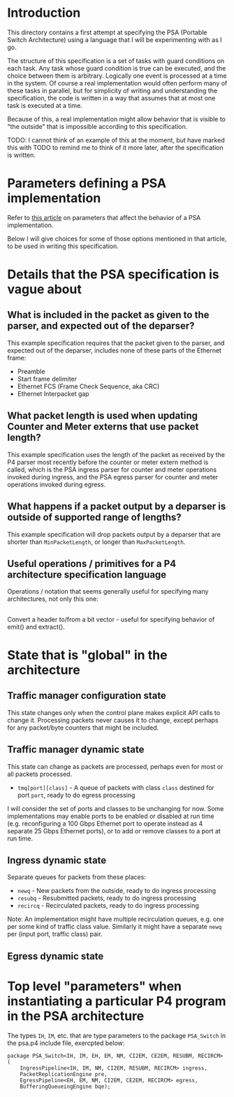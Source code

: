 # Introduction

This directory contains a first attempt at specifying the PSA
(Portable Switch Architecture) using a language that I will be
experimenting with as I go.

The structure of this specification is a set of tasks with guard
conditions on each task.  Any task whose guard condition is true can
be executed, and the choice between them is arbitrary.  Logically one
event is processed at a time in the system.  Of course a real
implementation would often perform many of these tasks in parallel,
but for simplicity of writing and understanding the specification, the
code is written in a way that assumes that at most one task is
executed at a time.

Because of this, a real implementation might allow behavior that is
visible to "the outside" that is impossible according to this
specification.

TODO: I cannot think of an example of this at the moment, but have
marked this with TODO to remind me to think of it more later, after
the specification is written.


# Parameters defining a PSA implementation

Refer to [this article](../psa-notes.md) on parameters that affect the
behavior of a PSA implementation.

Below I will give choices for some of those options mentioned in that
article, to be used in writing this specification.


# Details that the PSA specification is vague about


## What is included in the packet as given to the parser, and expected out of the deparser?

This example specification requires that the packet given to the
parser, and expected out of the deparser, includes none of these parts
of the Ethernet frame:

+ Preamble
+ Start frame delimiter
+ Ethernet FCS (Frame Check Sequence, aka CRC)
+ Ethernet Interpacket gap


## What packet length is used when updating Counter and Meter externs that use packet length?

This example specification uses the length of the packet as received
by the P4 parser most recently before the counter or meter extern
method is called, which is the PSA ingress parser for counter and
meter operations invoked during ingress, and the PSA egress parser for
counter and meter operations invoked during egress.


## What happens if a packet output by a deparser is outside of supported range of lengths?

This example specification will drop packets output by a deparser that
are shorter than `MinPacketLength`, or longer than `MaxPacketLength`.


## Useful operations / primitives for a P4 architecture specification language

Operations / notation that seems generally useful for specifying many
architectures, not only this one:

##

Convert a header to/from a bit vector - useful for specifying behavior
of emit() and extract().


# State that is "global" in the architecture

## Traffic manager configuration state

This state changes only when the control plane makes explicit API
calls to change it.  Processing packets never causes it to change,
except perhaps for any packet/byte counters that might be included.

## Traffic manager dynamic state

This state can change as packets are processed, perhaps even for most
or all packets processed.

+ `tmq[port][class]` - A queue of packets with class `class` destined
  for port `port`, ready to do egress processing

I will consider the set of ports and classes to be unchanging for now.
Some implementations may enable ports to be enabled or disabled at run
time (e.g. reconfiguring a 100 Gbps Ethernet port to operate instead
as 4 separate 25 Gbps Ethernet ports), or to add or remove classes to
a port at run time.


## Ingress dynamic state

Separate queues for packets from these places:

+ `newq` - New packets from the outside, ready to do ingress processing
+ `resubq` - Resubmitted packets, ready to do ingress processing
+ `recircq` - Recirculated packets, ready to do ingress processing

Note: An implementation might have multiple recirculation queues,
e.g. one per some kind of traffic class value.  Similarly it might
have a separate `newq` per (input port, traffic class) pair.


## Egress dynamic state


# Top level "parameters" when instantiating a particular P4 program in the PSA architecture

The types `IH`, `IM`, etc. that are type parameters to the package
`PSA_Switch` in the psa.p4 include file, exercpted below:

```
package PSA_Switch<IH, IM, EH, EM, NM, CI2EM, CE2EM, RESUBM, RECIRCM> (
    IngressPipeline<IH, IM, NM, CI2EM, RESUBM, RECIRCM> ingress,
    PacketReplicationEngine pre,
    EgressPipeline<EH, EM, NM, CI2EM, CE2EM, RECIRCM> egress,
    BufferingQueueingEngine bqe);
```
